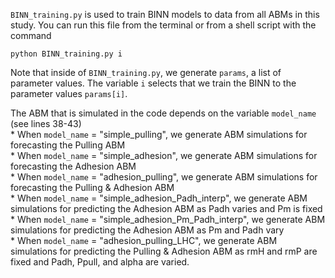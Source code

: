 `BINN_training.py` is used to train BINN models to data from all ABMs in this study. You can run this file from the terminal or
from a shell script with the command

```
python BINN_training.py i
```

Note that inside of `BINN_training.py`, we generate `params`, a list of parameter values. The variable `i` selects that we train the BINN to the parameter values `params[i]`.

The ABM that is simulated in the code depends on the variable `model_name` (see lines 38-43)<br>
    * When `model_name` = "simple_pulling", we generate ABM simulations for forecasting the Pulling ABM<br>
    * When `model_name` = "simple_adhesion", we generate ABM simulations for forecasting the Adhesion ABM<br>
    * When `model_name` = "adhesion_pulling", we generate ABM simulations for forecasting the Pulling & Adhesion ABM<br>
    * When `model_name` = "simple_adhesion_Padh_interp", we generate ABM simulations for predicting the Adhesion ABM as Padh varies and Pm is fixed<br>
    * When `model_name` = "simple_adhesion_Pm_Padh_interp", we generate ABM simulations for predicting the Adhesion ABM as Pm and Padh vary<br>
    * When `model_name` = "adhesion_pulling_LHC", we generate ABM simulations for predicting the Pulling & Adhesion ABM as rmH and rmP are fixed and Padh, Ppull, and alpha are varied.